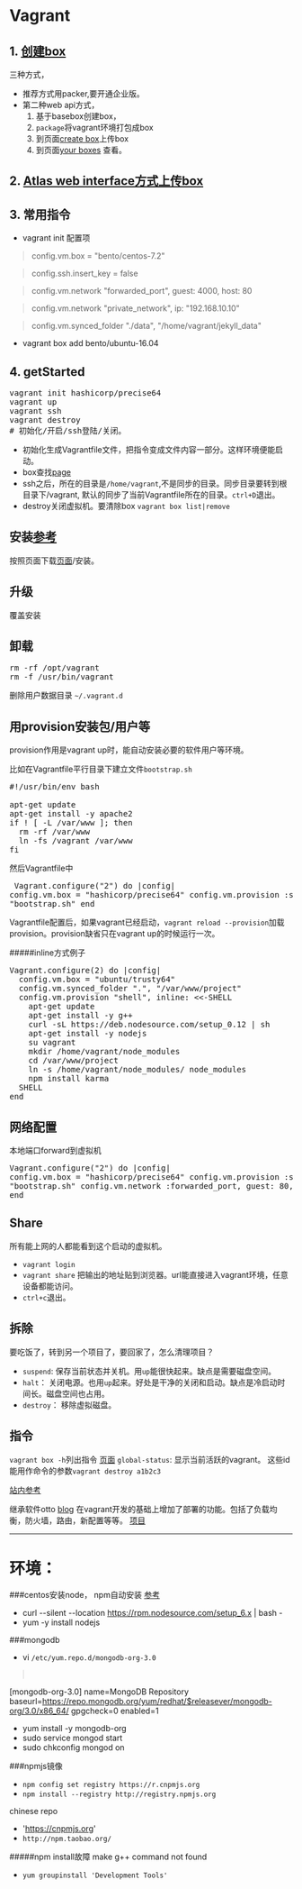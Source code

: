 # Vagrant



## 1. [创建box](https://atlas.hashicorp.com/help/vagrant/boxes/create)
三种方式， 

+ 推荐方式用packer,要开通企业版。
+ 第二种web api方式， 
  1. 基于basebox创建box，
  2. `package`将vagrant环境打包成box
  3. 到页面[create box](https://atlas.hashicorp.com/boxes/new)上传box
  4. 到页面[your boxes](https://atlas.hashicorp.com/vagrant) 查看。
## 2. [Atlas web interface方式上传box](https://atlas.hashicorp.com/boxes/new)
## 3. 常用指令
+ vagrant init 配置项
> config.vm.box = "bento/centos-7.2"

> config.ssh.insert_key = false

> config.vm.network "forwarded_port", guest: 4000, host: 80

> config.vm.network "private_network", ip: "192.168.10.10"

> config.vm.synced_folder "./data", "/home/vagrant/jekyll_data"

+ vagrant box add bento/ubuntu-16.04


## 4. getStarted
<pre>vagrant init hashicorp/precise64
vagrant up
vagrant ssh
vagrant destroy
# 初始化/开启/ssh登陆/关闭。
</pre>

+ 初始化生成Vagrantfile文件，把指令变成文件内容一部分。这样环境便能启动。
+ box查找[page](https://atlas.hashicorp.com/boxes/search)
+ ssh之后，所在的目录是`/home/vagrant`,不是同步的目录。同步目录要转到根目录下/vagrant, 默认的同步了当前Vagrantfile所在的目录。`ctrl+D`退出。
+ destroy关闭虚拟机。要清除box `vagrant box list|remove`

## 安装[参考](https://www.vagrantup.com/docs/installation/)
按照页面下载[页面](https://www.vagrantup.com/downloads.html)/安装。
## 升级
覆盖安装
## 卸载
<pre>rm -rf /opt/vagrant
rm -f /usr/bin/vagrant</pre>
删除用户数据目录 `~/.vagrant.d`

## 用provision安装包/用户等
provision作用是vagrant up时，能自动安装必要的软件用户等环境。

比如在Vagrantfile平行目录下建立文件`bootstrap.sh`
<pre>#!/usr/bin/env bash

apt-get update
apt-get install -y apache2
if ! [ -L /var/www ]; then
  rm -rf /var/www
  ln -fs /vagrant /var/www
fi</pre>
然后Vagrantfile中<pre>
Vagrant.configure("2") do |config|
  config.vm.box = "hashicorp/precise64"
  config.vm.provision :shell, path: "bootstrap.sh"
end
</pre>

Vagrantfile配置后，如果vagrant已经启动，`vagrant reload --provision`加载provision。provision缺省只在vagrant up的时候运行一次。

#####inline方式例子
<pre>
Vagrant.configure(2) do |config|
  config.vm.box = "ubuntu/trusty64"
  config.vm.synced_folder ".", "/var/www/project"
  config.vm.provision "shell", inline: <<-SHELL
    apt-get update
    apt-get install -y g++
    curl -sL https://deb.nodesource.com/setup_0.12 | sh
    apt-get install -y nodejs
    su vagrant
    mkdir /home/vagrant/node_modules
    cd /var/www/project
    ln -s /home/vagrant/node_modules/ node_modules
    npm install karma
  SHELL
end
</pre>

## 网络配置
本地端口forward到虚拟机<pre>Vagrant.configure("2") do |config|
  config.vm.box = "hashicorp/precise64"
  config.vm.provision :shell, path: "bootstrap.sh"
  config.vm.network :forwarded_port, guest: 80, host: 4567
end</pre>

## Share
所有能上网的人都能看到这个启动的虚拟机。

+ `vagrant login`
+ `vagrant share`
把输出的地址贴到浏览器。url能直接进入vagrant环境，任意设备都能访问。
+ `ctrl+c`退出。


## 拆除
要吃饭了，转到另一个项目了，要回家了，怎么清理项目？

+ `suspend`: 保存当前状态并关机。用`up`能很快起来。缺点是需要磁盘空间。
+ `halt`： 关闭电源。也用`up`起来。好处是干净的关闭和启动。缺点是冷启动时间长。磁盘空间也占用。
+ `destroy`： 移除虚拟磁盘。

## 指令
`vagrant box -h`列出指令
 [页面](https://www.vagrantup.com/docs/cli/global-status.html)
`global-status`: 显示当前活跃的vagrant。 这些id能用作命令的参数`vagrant destroy a1b2c3`

[站内参考](ch1/jekyll-install.md)

继承软件otto
[blog](https://www.hashicorp.com/blog/otto.html)
在vagrant开发的基础上增加了部署的功能。包括了负载均衡，防火墙，路由，新配置等等。
[项目](https://www.ottoproject.io/)

---
# 环境：
###centos安装node， npm自动安装
[参考](https://nodejs.org/en/download/package-manager/)

+ curl --silent --location https://rpm.nodesource.com/setup_6.x | bash -
+ yum -y install nodejs

###mongodb
+  vi `/etc/yum.repo.d/mongodb-org-3.0`

> <pre>
[mongodb-org-3.0]
name=MongoDB Repository
baseurl=https://repo.mongodb.org/yum/redhat/$releasever/mongodb-org/3.0/x86_64/
gpgcheck=0
enabled=1
</pre>

+ yum install -y mongodb-org
+ sudo service mongod start
+ sudo chkconfig mongod on


###npmjs镜像
+ `npm config set registry https://r.cnpmjs.org`
+ `npm install --registry http://registry.npmjs.org`

chinese repo 

+ 'https://cnpmjs.org'
+ `http://npm.taobao.org/`

#####npm install故障 make g++ command not found

+ `yum groupinstall 'Development Tools'`